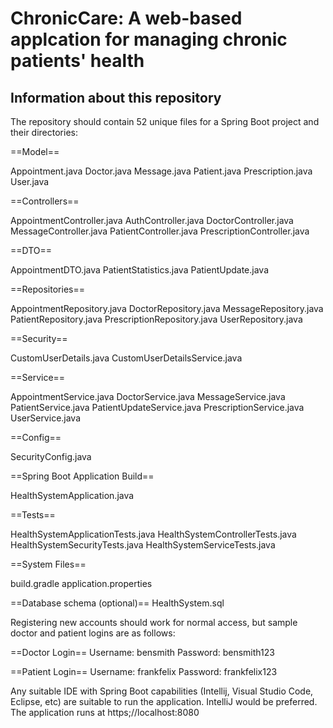 # ChronicCare: A web-based applcation for managing chronic patients' health

## Information about this repository

The repository should contain 52 unique files for a Spring Boot project and their directories:

==Model==

Appointment.java
Doctor.java
Message.java
Patient.java
Prescription.java
User.java

==Controllers==

AppointmentController.java
AuthController.java
DoctorController.java
MessageController.java
PatientController.java
PrescriptionController.java

==DTO==

AppointmentDTO.java
PatientStatistics.java
PatientUpdate.java

==Repositories==

AppointmentRepository.java
DoctorRepository.java
MessageRepository.java
PatientRepository.java
PrescriptionRepository.java
UserRepository.java

==Security==

CustomUserDetails.java
CustomUserDetailsService.java

==Service==

AppointmentService.java
DoctorService.java
MessageService.java
PatientService.java
PatientUpdateService.java
PrescriptionService.java
UserService.java

==Config==

SecurityConfig.java

==Spring Boot Application Build==

HealthSystemApplication.java

==Tests==

HealthSystemApplicationTests.java
HealthSystemControllerTests.java
HealthSystemSecurityTests.java
HealthSystemServiceTests.java

==System Files==

build.gradle
application.properties

==Database schema (optional)==
HealthSystem.sql

Registering new accounts should work for normal access, but sample doctor and patient logins are as follows:

==Doctor Login==
Username: bensmith
Password: bensmith123

==Patient Login==
Username: frankfelix
Password: frankfelix123

Any suitable IDE with Spring Boot capabilities (Intellij, Visual Studio Code, Eclipse, etc) are suitable to run the application. IntelliJ would be preferred. The application runs at https;//localhost:8080
